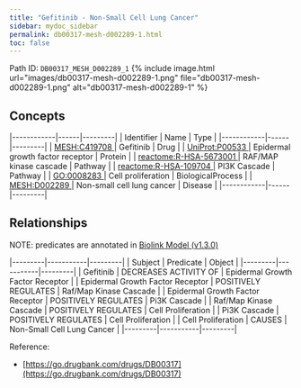 ```yaml
---
title: "Gefitinib - Non-Small Cell Lung Cancer"
sidebar: mydoc_sidebar
permalink: db00317-mesh-d002289-1.html
toc: false 
---
```



Path ID: `DB00317_MESH_D002289_1`
{% include image.html url="images/db00317-mesh-d002289-1.png" file="db00317-mesh-d002289-1.png" alt="db00317-mesh-d002289-1" %}

## Concepts

|------------|------|---------|
| Identifier | Name | Type    |
|------------|------|---------|
| <a href="https://identifiers.org/MESH:C419708">MESH:C419708 </a> | Gefitinib | Drug |
| <a href="https://identifiers.org/UniProt:P00533">UniProt:P00533 </a> | Epidermal growth factor receptor | Protein |
| <a href="https://identifiers.org/reactome:R-HSA-5673001">reactome:R-HSA-5673001 </a> | RAF/MAP kinase cascade | Pathway |
| <a href="https://identifiers.org/reactome:R-HSA-109704">reactome:R-HSA-109704 </a> | PI3K Cascade | Pathway |
| <a href="https://identifiers.org/GO:0008283">GO:0008283 </a> | Cell proliferation | BiologicalProcess |
| <a href="https://identifiers.org/MESH:D002289">MESH:D002289 </a> | Non-small cell lung cancer | Disease |
|------------|------|---------|

## Relationships


NOTE: predicates are annotated in <a href="https://github.com/biolink/biolink-model/releases/tag/v1.3.0">Biolink Model (v1.3.0)</a>

|---------|-----------|---------|
| Subject | Predicate | Object  |
|---------|-----------|---------|
| Gefitinib | DECREASES ACTIVITY OF | Epidermal Growth Factor Receptor |
| Epidermal Growth Factor Receptor | POSITIVELY REGULATES | Raf/Map Kinase Cascade |
| Epidermal Growth Factor Receptor | POSITIVELY REGULATES | Pi3K Cascade |
| Raf/Map Kinase Cascade | POSITIVELY REGULATES | Cell Proliferation |
| Pi3K Cascade | POSITIVELY REGULATES | Cell Proliferation |
| Cell Proliferation | CAUSES | Non-Small Cell Lung Cancer |
|---------|-----------|---------|

Reference: 
  - [https://go.drugbank.com/drugs/DB00317](https://go.drugbank.com/drugs/DB00317)
